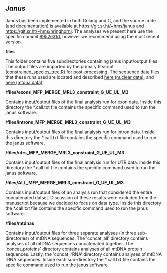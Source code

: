 ## *Janus*

Janus has been implemented in both Golang and C, and the source code (and documentation) is available at https://git.sr.ht/~hms/janus and https://git.sr.ht/~hms/hringhorni. The analyses we present here use the specific commit [8952e31d](https://git.sr.ht/~hms/janus/archive/8952e31dc02e2e8f5423205a30507fd470d2e12f.tar.gz), however we recommend using the most recent version.

**files**

This folder contains five subdirectories containing janus input/output files. The output files are imported by the primary R script ([constrained_species_tree.R](../constrained_species_tree.R)) for post-processing. The sequence data files that these runs used are located and described [here (nuclear data)](../AHE_REASSEMBLY/sequences), and [here (mtdna data)](../mtDNA_REASSEMBLY).

**/files/exons_MFP_MERGE_MRL3_constraint_G_UE_UL_M3**

Contains input/output files of the final analysis run for exon data. Inside this directory the *.call.txt file contains the specific command used to run the janus software.

**/files/introns_MFP_MERGE_MRL3_constraint_G_UE_UL_M3**

Contains input/output files of the final analysis run for intron data. Inside this directory the *.call.txt file contains the specific command used to run the janus software.

**/files/utrs_MFP_MERGE_MRL3_constraint_G_UE_UL_M3**

Contains input/output files of the final analysis run for UTR data. Inside this directory the *.call.txt file contains the specific command used to run the janus software.

**/files/ALL_MFP_MERGE_MRL3_constraint_G_UE_UL_M3**

Contains input/output files of an analysis run that considered the entire concatenated datset. Discussion of these results were excluded from the manuscript because we decided to focus on data type. Inside this directory the *.call.txt file contains the specific command used to run the janus software.

**/files/mtdnas**

Contains input/output files for three separate analyses (in three sub-directories) of mtDNA sequences. The 'concat_all' directory contains analyses of all mtDNA sequences concatenated together. The 'concat_proteins' directory contains analyses of all mtDNA protein sequences. Lastly, the 'concat_rRNA' directory contains analyses of mtDNA rRNA sequences. Inside each sub-directory the *.call.txt file contains the specific command used to run the janus software.

